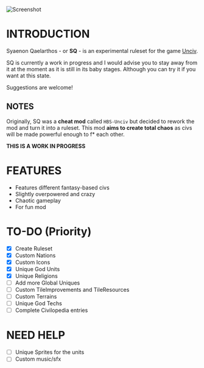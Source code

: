 ![Screenshot](https://images2.imgbox.com/d5/be/JfQXWw0m_o.png)

# INTRODUCTION
 Syaenon Qaelarthos - or __SQ__ - is an experimental ruleset for the game [Unciv](https://github.com/yairm210/Unciv).

 SQ is currently a work in progress and I would advise you to stay away from it at the moment as it is still in its baby stages. Although you can try it if you want at this state.

 Suggestions are welcome!

## NOTES
Originally, SQ was a __cheat mod__ called `HBS-Unciv` but decided to rework the mod and turn it into a ruleset. This mod __aims to create total chaos__ as civs will be made powerful enough to f* each other.

__THIS IS A WORK IN PROGRESS__

# FEATURES
- Features different fantasy-based civs
- Slightly overpowered and crazy
- Chaotic gameplay
- For fun mod

# TO-DO (Priority)
- [X] Create Ruleset
- [x] Custom Nations
- [x] Custom Icons
- [x] Unique God Units
- [x] Unique Religions
- [ ] Add more Global Uniques
- [ ] Custom TileImprovements and TileResources
- [ ] Custom Terrains
- [ ] Unique God Techs
- [ ] Complete Civilopedia entries

# NEED HELP
- [ ] Unique Sprites for the units
- [ ] Custom music/sfx
